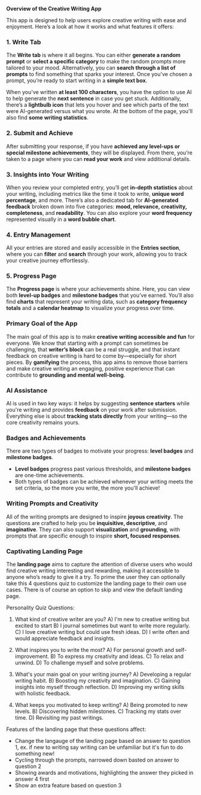 **Overview of the Creative Writing App**

This app is designed to help users explore creative writing with ease and enjoyment. Here’s a look at how it works and what features it offers:

### 1. Write Tab

The **Write tab** is where it all begins. You can either **generate a random prompt** or **select a specific category** to make the random prompts more tailored to your mood. Alternatively, you can **search through a list of prompts** to find something that sparks your interest. Once you've chosen a prompt, you’re ready to start writing in a **simple text box**.

When you've written **at least 100 characters**, you have the option to use AI to help generate the **next sentence** in case you get stuck. Additionally, there’s a **lightbulb icon** that lets you hover and see which parts of the text were AI-generated versus what you wrote. At the bottom of the page, you'll also find **some writing statistics**.

### 2. Submit and Achieve

After submitting your response, if you have **achieved any level-ups or special milestone achievements**, they will be displayed. From there, you’re taken to a page where you can **read your work** and view additional details.

### 3. Insights into Your Writing

When you review your completed entry, you’ll get **in-depth statistics** about your writing, including metrics like the time it took to write, **unique word percentage**, and more. There’s also a dedicated tab for **AI-generated feedback** broken down into five categories: **mood, relevance, creativity, completeness**, and **readability**. You can also explore your **word frequency** represented visually in a **word bubble chart**.

### 4. Entry Management

All your entries are stored and easily accessible in the **Entries section**, where you can **filter** and **search** through your work, allowing you to track your creative journey effortlessly.

### 5. Progress Page

The **Progress page** is where your achievements shine. Here, you can view both **level-up badges** and **milestone badges** that you’ve earned. You’ll also find **charts** that represent your writing data, such as **category frequency totals** and a **calendar heatmap** to visualize your progress over time.

### Primary Goal of the App

The main goal of this app is to make **creative writing accessible and fun** for everyone. We know that starting with a prompt can sometimes be challenging, that **writer’s block** can be a real struggle, and that instant feedback on creative writing is hard to come by—especially for short pieces. By **gamifying** the process, this app aims to remove those barriers and make creative writing an engaging, positive experience that can contribute to **grounding and mental well-being**.

### AI Assistance

AI is used in two key ways: it helps by suggesting **sentence starters** while you're writing and provides **feedback** on your work after submission. Everything else is about **tracking stats directly** from your writing—so the core creativity remains yours.

### Badges and Achievements

There are two types of badges to motivate your progress: **level badges** and **milestone badges**.

- **Level badges** progress past various thresholds, and **milestone badges** are one-time achievements.
- Both types of badges can be achieved whenever your writing meets the set criteria, so the more you write, the more you'll achieve!

### Writing Prompts and Creativity

All of the writing prompts are designed to inspire **joyous creativity**. The questions are crafted to help you be **inquisitive, descriptive**, and **imaginative**. They can also support **visualization** and **grounding**, with prompts that are specific enough to inspire **short, focused responses**.

### Captivating Landing Page

The **landing page** aims to capture the attention of diverse users who would find creative writing interesting and rewarding, making it accessible to anyone who’s ready to give it a try. To prime the user they can optionally take this 4 questions quiz to customize the landing page to their own use cases. There is of course an option to skip and view the default landing page.


Personality Quiz Questions: 
1. What kind of creative writer are you?
A) I'm new to creative writing but excited to start
B) I journal sometimes but want to write more regularly.
C) I love creative writing but could use fresh ideas.
D) I write often and would appreciate feedback and insights.

2. What inspires you to write the most?
A) For personal growth and self-improvement.
B) To express my creativity and ideas.
C) To relax and unwind.
D) To challenge myself and solve problems.

3. What's your main goal on your writing journey?
A) Developing a regular writing habit.
B) Boosting my creativity and imagination.
C) Gaining insights into myself through reflection.
D) Improving my writing skills with holistic feedback.

4. What keeps you motivated to keep writing?
A) Being promoted to new levels.
B) Discovering hidden milestones.
C) Tracking my stats over time.
D) Revisiting my past writings.

Features of the landing page that these questions affect:
- Change the langauge of the landing page based on answer to question 1, ex. if new to writing say writing can be unfamiliar but it's fun to do something new!
- Cycling through the prompts, narrowed down basted on answer to question 2
- Showing awards and motivations, highlighting the answer they picked in answer 4 first
- Show an extra feature based on question 3
